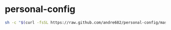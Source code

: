 # personal-config

```sh
sh -c "$(curl -fsSL https://raw.github.com/andre682/personal-config/master/init.sh)"
```
